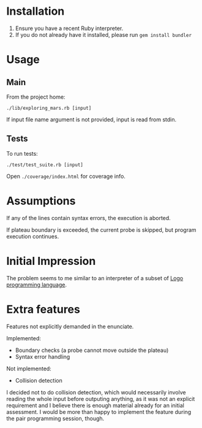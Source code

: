 # Installation

1. Ensure you have a recent Ruby interpreter.
2. If you do not already have it installed, please run `gem install bundler`

# Usage

## Main

From the project home:
```
./lib/exploring_mars.rb [input]
```

If input file name argument is not provided, input is read from stdin.

## Tests

To run tests:
```
./test/test_suite.rb [input]
```

Open `./coverage/index.html` for coverage info.

# Assumptions

If any of the lines contain syntax errors, the execution is aborted.

If plateau boundary is exceeded, the current probe is skipped, but program
execution continues.

# Initial Impression

The problem seems to me similar to an interpreter of a subset of
[Logo programming language](https://simple.wikipedia.org/wiki/Logo_(programming_language)).

# Extra features

Features not explicitly demanded in the enunciate.

Implemented:
* Boundary checks (a probe cannot move outside the plateau)
* Syntax error handling

Not implemented:
* Collision detection

I decided not to do collision detection, which would necessarily involve
reading the whole input before outputing anything, as it was not an explicit
requirement and I believe there is enough material already for an initial
assessment. I would be more than happy to implement the feature during the pair
programming session, though.